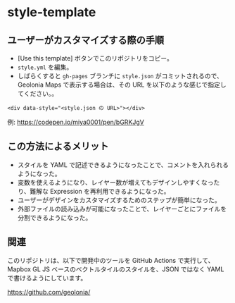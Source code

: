 # style-template

## ユーザーがカスタマイズする際の手順

* [Use this template] ボタンでこのリポジトリをコピー。
* `style.yml` を編集。
* しばらくすると `gh-pages` ブランチに `style.json` がコミットされるので、Geolonia Maps で表示する場合は、その URL を以下のような感じで指定してください。。

```
<div data-style="<style.json の URL>"></div>
```

例: https://codepen.io/miya0001/pen/bGRKJgV

## この方法によるメリット

* スタイルを YAML で記述できるようになったことで、コメントを入れられるようになった。
* 変数を使えるようになり、レイヤー数が増えてもデザインしやすくなったり、難解な Expression を再利用できるようになった。
* ユーザーがデザインをカスタマイズするためのステップが簡単になった。
* 外部ファイルの読み込みが可能になったことで、レイヤーごとにファイルを分割できるようになった。

## 関連

このリポジトリは、以下で開発中のツールを GitHub Actions で実行して、Mapbox GL JS ベースのベクトルタイルのスタイルを、JSON ではなく YAML で書けるようにしています。

https://github.com/geolonia/
